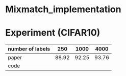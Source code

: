 # Mixmatch_implementation

# Experiment (CIFAR10)

| number of labels  | 250| 1000| 4000  |
| ------------- | ------------- |--------------------|---------------------------------|
| paper  | 88.92 |   	92.25 |    93.76 |
| code |  |         |       |
